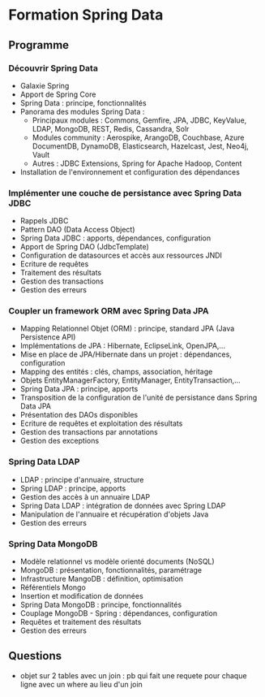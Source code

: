 # Formation Spring Data

## Programme

### Découvrir Spring Data
- Galaxie Spring
- Apport de Spring Core
- Spring Data : principe, fonctionnalités
- Panorama des modules Spring Data :
    - Principaux modules : Commons, Gemfire, JPA, JDBC, KeyValue, LDAP, MongoDB, REST, Redis, Cassandra, Solr
    - Modules community : Aerospike, ArangoDB, Couchbase, Azure DocumentDB, DynamoDB, Elasticsearch, Hazelcast, Jest, Neo4j, Vault
    - Autres : JDBC Extensions, Spring for Apache Hadoop, Content
- Installation de l'environnement et configuration des dépendances

### Implémenter une couche de persistance avec Spring Data JDBC
- Rappels JDBC
- Pattern DAO (Data Access Object)
- Spring Data JDBC : apports, dépendances, configuration
- Apport de Spring DAO (JdbcTemplate)
- Configuration de datasources et accès aux ressources JNDI
- Ecriture de requêtes
- Traitement des résultats
- Gestion des transactions
- Gestion des erreurs

### Coupler un framework ORM avec Spring Data JPA
- Mapping Relationnel Objet (ORM) : principe, standard JPA (Java Persistence API)
- Implémentations de JPA : Hibernate, EclipseLink, OpenJPA,...
- Mise en place de JPA/Hibernate dans un projet : dépendances, configuration
- Mapping des entités : clés, champs, association, héritage
- Objets EntityManagerFactory, EntityManager, EntityTransaction,...
- Spring Data JPA : principe, apports
- Transposition de la configuration de l'unité de persistance dans Spring Data JPA
- Présentation des DAOs disponibles
- Ecriture de requêtes et exploitation des résultats
- Gestion des transactions par annotations
- Gestion des exceptions

### Spring Data LDAP
- LDAP : principe d'annuaire, structure
- Spring LDAP : principe, apports
- Gestion des accès à un annuaire LDAP
- Spring Data LDAP : intégration de données avec Spring LDAP
- Manipulation de l'annuaire et récupération d'objets Java
- Gestion des erreurs

### Spring Data MongoDB
- Modèle relationnel vs modèle orienté documents (NoSQL)
- MongoDB : présentation, fonctionnalités, paramétrage
- Infrastructure MangoDB : définition, optimisation
- Référentiels Mongo
- Insertion et modification de données
- Spring Data MongoDB : principe, fonctionnalités
- Couplage MongoDB - Spring : dépendances, configuration
- Requêtes et traitement des résultats
- Gestion des erreurs


## Questions

- objet sur 2 tables avec un join : pb qui fait une requete pour chaque ligne avec un where au lieu d'un join